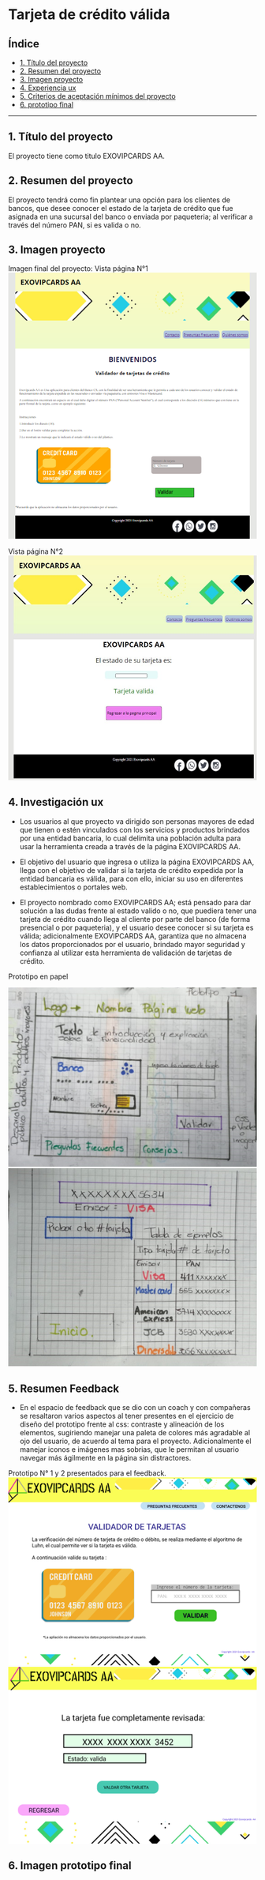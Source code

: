 # Tarjeta de crédito válida

## Índice

* [1. Título del proyecto](#1-preámbulo)
* [2. Resumen del proyecto](#2-resumen-del-proyecto)
* [3. Imagen proyecto  ](#3-Imagen)
* [4. Experiencia ux ](#4-consideraciones-generales)
* [5. Criterios de aceptación mínimos del proyecto](#5-criterios-de-aceptación-mínimos-del-proyecto)
* [6. prototipo final](#6-pistas-tips-y-lecturas-complementarias)

***

## 1. Título del proyecto

El proyecto tiene como titulo EXOVIPCARDS AA.

## 2. Resumen del proyecto

El proyecto tendrá como fin plantear una opción para los clientes de bancos, que desee conocer el estado de la tarjeta de crédito que fue asignada en una sucursal del banco o enviada por paqueteria; al verificar a través del número PAN, si es valida o no.
 

## 3. Imagen proyecto

Imagen final del proyecto:
Vista página N°1
 ![imagen final del proyecto_pagina-1](imagenes/Pagina1.jpg)

Vista página N°2
![imagen final del proyecto_pagina-1](imagenes/Pagina2.jpg)


## 4. Investigación ux

* Los usuarios al que proyecto va dirigido son personas mayores de edad que tienen o estén vinculados con los servicios y productos brindados por una entidad bancaria, lo cual delimita una población adulta para usar la herramienta creada a través de la página EXOVIPCARDS AA.

* El objetivo del usuario que ingresa o utiliza la página EXOVIPCARDS AA, llega con el objetivo de validar si la tarjeta de crédito expedida por la entidad bancaria es válida, para con ello, iniciar su uso en diferentes establecimientos o portales web.

* El proyecto nombrado como EXOVIPCARDS AA; está pensado para dar solución a las dudas frente al estado valido o no, que puediera tener una tarjeta de crédito cuando llega al cliente por parte del banco (de forma presencial o por paqueteria), y el usuario desee conocer si su tarjeta es válida; adicionalmente EXOVIPCARDS AA, garantiza que no almacena los datos proporcionados por el usuario, brindado mayor seguridad y confianza al utilizar esta herramienta de validación de tarjetas de crédito.

Prototipo en papel

![Protopito de papel 1](imagenes/boceto1.jpg)
![Protopito de papel 2](imagenes/boceto2.jpg)

## 5. Resumen Feedback

* En el espacio de feedback que se dio con un coach y con compañeras se resaltaron varios aspectos al tener presentes en el ejercicio de diseño del prototipo frente al css:  contraste y alineación de los elementos, sugiriendo manejar una paleta de colores más agradable al ojo del usuario, de acuerdo al tema para el proyecto.
Adicionalmente el manejar iconos e imágenes mas sobrias, que le permitan al usuario navegar más ágilmente en la página sin distractores. 



Prototipo N° 1 y 2 presentados para el feedback.
![Protopito de Feedback 1](imagenes/1prototipo.jpg)
![Protopito de Feedback 2](imagenes/2prototipo.jpg)




## 6. Imagen prototipo final


